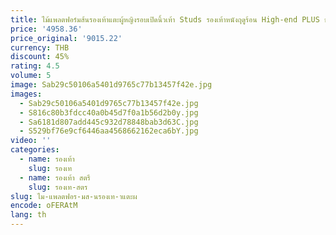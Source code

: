 ```yaml
---
title: ไม้แพลตฟอร์มส้นรองเท้าแตะผู้หญิงรอบเปิดนิ้วเท้า Studs รองเท้าหนังฤดูร้อน High-end PLUS ขนาดสายรัดข้อเท้ารองเท้าแตะ
price: '4958.36'
price_original: '9015.22'
currency: THB
discount: 45%
rating: 4.5
volume: 5
image: Sab29c50106a5401d9765c77b13457f42e.jpg
images:
  - Sab29c50106a5401d9765c77b13457f42e.jpg
  - S816c80b3fdcc40a0b45d7f0a1b56d2b0y.jpg
  - Sa6181d807add445c932d78848bab3d63C.jpg
  - S529bf76e9cf6446aa4568662162eca6bY.jpg
video: ''
categories:
  - name: รองเท้า
    slug: รองเท
  - name: รองเท้า สตรี
    slug: รองเท-สตร
slug: ไม-แพลตฟอร-มส-นรองเท-าแตะผ
encode: oFERAtM
lang: th
---
```

  